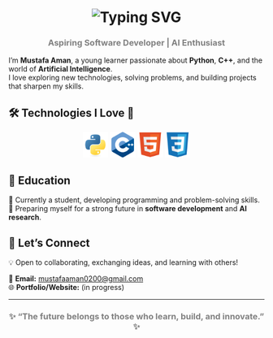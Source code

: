 <!-- 1) BIG HEADING WITH GREY THEME -->
<h1 align="center">
  <!-- Multiple lines in typing animation; separate them with semicolons (;) -->
  <img 
    src="https://readme-typing-svg.demolab.com/?lines=Hi+there!+I%27m+Mustafa+Aman;An+Aspiring+Software+Developer;Welcome+to+my+Profile!&font=Montserrat&weight=700&size=40&color=808080&duration=2000&pause=1000&center=true&vCenter=true&width=900&height=120" 
    alt="Typing SVG" 
  />
</h1>

<!-- 2) SUB-HEADING IN GREY -->
<h3 align="center" style="color:#808080;">
     Aspiring Software Developer | AI Enthusiast
</h3>

I’m **Mustafa Aman**, a young learner passionate about **Python**, **C++**, and the world of **Artificial Intelligence**.  
I love exploring new technologies, solving problems, and building projects that sharpen my skills.  


## 🛠️ Technologies I Love 🚀

<p align="center">
  <!-- Languages -->
  <img src="https://raw.githubusercontent.com/devicons/devicon/master/icons/python/python-original.svg" alt="Python" width="50" height="50"/>
  <img src="https://raw.githubusercontent.com/devicons/devicon/master/icons/cplusplus/cplusplus-original.svg" alt="C++" width="50" height="50"/>
  <img src="https://raw.githubusercontent.com/devicons/devicon/master/icons/html5/html5-original.svg" alt="HTML5" width="50" height="50"/>
  <img src="https://raw.githubusercontent.com/devicons/devicon/master/icons/css3/css3-original.svg" alt="CSS3" width="50" height="50"/>
  

## 📖 Education  
📌 Currently a student, developing programming and problem-solving skills.  
📌 Preparing myself for a strong future in **software development** and **AI research**.  


## 🤝 Let’s Connect  
💡 Open to collaborating, exchanging ideas, and learning with others!  

📧 **Email:** mustafaaman0200@gmail.com  
🌐 **Portfolio/Website:** (in progress)  

---

<h3 align="center" style="color:#808080;">
✨ “The future belongs to those who learn, build, and innovate.” ✨
</h3>
